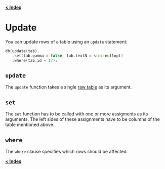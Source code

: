 [**\< Index**](README.md)

# Update

You can update rows of a table using an `update` statement:

```C++
db(update(tab).
   .set(tab.gamma = false, tab.textN = std::nullopt)
   .where(tab.id = 17);
```

## `update`

The `update` function takes a single [raw table](tables.md) as its argument.

## `set`

The `set` function has to be called with one or more assigments as its
arguments. The left sides of these assignments have to be columns of the table
mentioned above.

## `where`

The `where` clause specifies which rows should be affected.

[**\< Index**](README.md)

